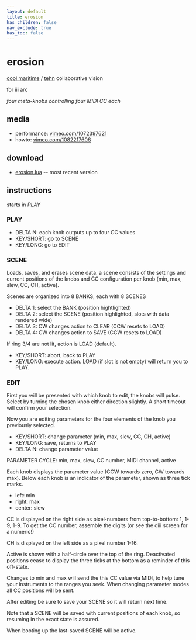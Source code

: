 ```yaml
---
layout: default
title: erosion
has_children: false
nav_exclude: true
has_toc: false
---
```


# erosion

[cool maritime](https://coolmaritime.org) / [tehn](https://nnnnnnnn.co/) collaborative vision

for iii arc

_four meta-knobs controlling four MIDI CC each_

## media

- performance: [vimeo.com/1072397621](https://vimeo.com/1072397621)
- howto: [vimeo.com/1082217606](https://vimeo.com/1082217606)


## download

- [erosion.lua](https://raw.githubusercontent.com/tehn/erosion/refs/heads/main/erosion.lua) -- most recent version

## instructions

starts in _PLAY_

### PLAY

- DELTA N: each knob outputs up to four CC values
- KEY/SHORT: go to SCENE
- KEY/LONG: go to EDIT

### SCENE

Loads, saves, and erases scene data. a scene consists of the settings and current positions of the knobs and CC configuration per knob (min, max, slew, CC, CH, active).

Scenes are organized into 8 BANKS, each with 8 SCENES

- DELTA 1: select the BANK (position hightlighted)
- DELTA 2: select the SCENE (position highlighted, slots with data rendered wide)
- DELTA 3: CW changes action to CLEAR (CCW resets to LOAD)
- DELTA 4: CW changes action to SAVE (CCW resets to LOAD)

If ring 3/4 are not lit, action is LOAD (default).

- KEY/SHORT: abort, back to PLAY
- KEY/LONG: execute action. LOAD (if slot is not empty) will return you to PLAY.

### EDIT

First you will be presented with which knob to edit, the knobs will pulse. Select by turning the chosen knob either direction slightly. A short timeout will confirm your selection.

Now you are editing parameters for the four elements of the knob you previously selected.

- KEY/SHORT: change parameter (min, max, slew, CC, CH, active)
- KEY/LONG: save, returns to PLAY
- DELTA N: change parameter value

PARAMETER CYCLE: min, max, slew, CC number, MIDI channel, active

Each knob displays the parameter value (CCW towards zero, CW towards max). Below each knob is an indicator of the parameter, shown as three tick marks.

- left: min
- right: max
- center: slew

CC is displayed on the right side as pixel-numbers from top-to-bottom: 1, 1-9, 1-9. To get the CC number, assemble the digits (or see the diii screen for a numeric!)

CH is displayed on the left side as a pixel number 1-16.

Active is shown with a half-circle over the top of the ring. Deactivated positions cease to display the three ticks at the bottom as a reminder of this off-state.

Changes to min and max will send the this CC value via MIDI, to help tune your instruments to the ranges you seek. When changing parameter modes all CC positions will be sent.

After editing be sure to save your SCENE so it will return next time.

Note that a SCENE will be saved with current positions of each knob, so resuming in the exact state is assured.

When booting up the last-saved SCENE will be active.
